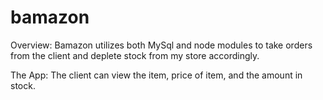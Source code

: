 # bamazon

Overview:
Bamazon utilizes both MySql and node modules to take orders from the client and deplete stock from my store accordingly.

The App:
The client can view the item, price of item, and the amount in stock. 
